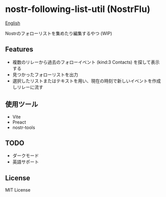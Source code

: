 # nostr-following-list-util (NostrFlu)

[English](README.md)

Nostrのフォローリストを集めたり編集するやつ (WIP)

## Features

- 複数のリレーから過去のフォローイベント (kind:3 Contacts) を探して表示する
- 見つかったフォローリストを出力
- 選択したリストまたはテキストを用い、現在の時刻で新しいイベントを作成しリレーに流す

## 使用ツール

- Vite
- Preact
- nostr-tools

## TODO

- ダークモード
- 英語サポート

## License

MIT License
